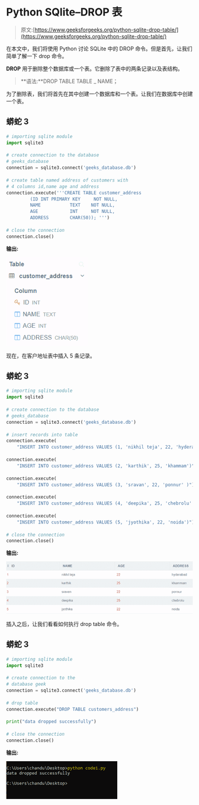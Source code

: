 # Python SQlite–DROP 表

> 原文:[https://www.geeksforgeeks.org/python-sqlite-drop-table/](https://www.geeksforgeeks.org/python-sqlite-drop-table/)

在本文中，我们将使用 Python 讨论 SQLite 中的 DROP 命令。但是首先，让我们简单了解一下 drop 命令。

**DROP** 用于删除整个数据库或一个表。它删除了表中的两条记录以及表结构。

> **语法:**DROP TABLE TABLE _ NAME；

为了删除表，我们将首先在其中创建一个数据库和一个表。让我们在数据库中创建一个表。

## 蟒蛇 3

```py
# importing sqlite module
import sqlite3

# create connection to the database 
# geeks_database
connection = sqlite3.connect('geeks_database.db')

# create table named address of customers with
# 4 columns id,name age and address
connection.execute('''CREATE TABLE customer_address
         (ID INT PRIMARY KEY     NOT NULL,
         NAME           TEXT    NOT NULL,
         AGE            INT     NOT NULL,
         ADDRESS        CHAR(50)); ''')

# close the connection
connection.close()
```

**输出:**

![](img/742083c3da498a495dd9d319a01622b3.png)

现在，在客户地址表中插入 5 条记录。

## 蟒蛇 3

```py
# importing sqlite module
import sqlite3

# create connection to the database 
# geeks_database
connection = sqlite3.connect('geeks_database.db')

# insert records into table
connection.execute(
    "INSERT INTO customer_address VALUES (1, 'nikhil teja', 22, 'hyderabad' )")

connection.execute(
    "INSERT INTO customer_address VALUES (2, 'karthik', 25, 'khammam')")

connection.execute(
    "INSERT INTO customer_address VALUES (3, 'sravan', 22, 'ponnur' )")

connection.execute(
    "INSERT INTO customer_address VALUES (4, 'deepika', 25, 'chebrolu' )")

connection.execute(
    "INSERT INTO customer_address VALUES (5, 'jyothika', 22, 'noida')")

# close the connection
connection.close()
```

**输出:**

![](img/76310f59b1ba8d1105fcabfec56853fd.png)

插入之后，让我们看看如何执行 drop table 命令。

## 蟒蛇 3

```py
# importing sqlite module
import sqlite3

# create connection to the 
# database geek
connection = sqlite3.connect('geeks_database.db')

# drop table
connection.execute("DROP TABLE customers_address")

print("data dropped successfully")

# close the connection
connection.close()
```

**输出:**

![](img/850935965cc2d71a09fa765aea9f9908.png)